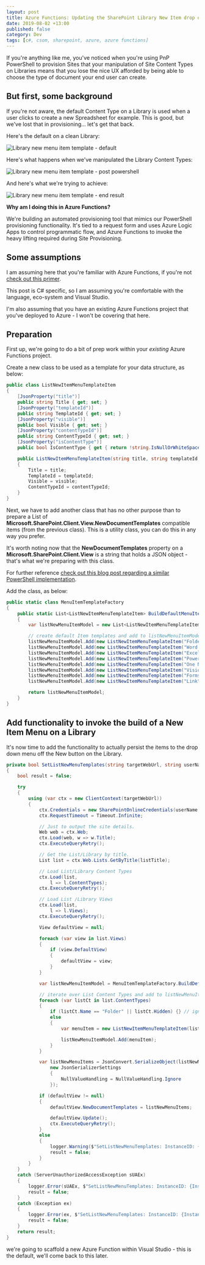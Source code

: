 ```yaml
---
layout: post
title: Azure Functions: Updating the SharePoint Library New Item drop down Menu Item Template using C# and CSOM
date: 2019-08-02 +13:00
published: false
category: Dev
tags: [c#, csom, sharepoint, azure, azure functions]
---
```


If you're anything like me, you've noticed when you're using PnP PowerShell to provision Sites that your manipulation of Site Content Types on Libraries means that you lose the nice UX afforded by being able to choose the type of document your end user can create.


## But first, some background

If you're not aware, the default Content Type on a Library is used when a user clicks to create a new Spreadsheet for example. This is good, but we've lost that in provisioning... let's get that back.

Here's the default on a clean Library:

![Library new menu item template - default](/img/LibNewItemTemplate01.png)

Here's what happens when we've manipulated the Library Content Types:

![Library new menu item template - post powershell](/img/LibNewItemTemplate02.png)

And here's what we're trying to achieve:

![Library new menu item template - end result](/img/LibNewItemTemplate03.png)

**Why am I doing this in Azure Functions?**

We're building an automated provisioning tool that mimics our PowerShell provisioning functionality. It's tied to a request form and uses Azure Logic Apps to control programmatic flow, and Azure Functions to invoke the heavy lifting required during Site Provisioning.


## Some assumptions

I am assuming here that you're familiar with Azure Functions, if you're not [check out this primer](https://docs.microsoft.com/en-us/azure/azure-functions/functions-develop-vs).

This post is C# specific, so I am assuming you're comfortable with the language, eco-system and Visual Studio.

I'm also assuming that you have an existing Azure Functions project that you've deployed to Azure - I won't be covering that here.


## Preparation


First up, we're going to do a bit of prep work within your *existing* Azure Functions project.

Create a new class to be used as a template for your data structure, as below:

~~~c#
public class ListNewItemMenuTemplateItem
{
    [JsonProperty("title")]
    public string Title { get; set; }
    [JsonProperty("templateId")]
    public string TemplateId { get; set; }
    [JsonProperty("visible")]
    public bool Visible { get; set; }
    [JsonProperty("contentTypeId")]
    public string ContentTypeId { get; set; }
    [JsonProperty("isContentType")]
    public bool IsContentType { get { return !string.IsNullOrWhiteSpace(this.ContentTypeId); } }

    public ListNewItemMenuTemplateItem(string title, string templateId, bool visible, string contentTypeId = "")
    {
        Title = title;
        TemplateId = templateId;
        Visible = visible;
        ContentTypeId = contentTypeId;
    }
}
~~~

Next, we have to add another class that has no other purpose than to prepare a List of **Microsoft.SharePoint.Client.View.NewDocumentTemplates** compatible items (from the previous class). This is a utility class, you can do this in any way you prefer.

It's worth noting now that the **NewDocumentTemplates** property on a **Microsoft.SharePoint.Client.View** is a string that holds a JSON object - that's what we're preparing with this class.

For further reference [check out this blog post regarding a similar PowerShell implementation](https://cann0nf0dder.wordpress.com/2019/03/24/programmatically-change-the-new-menu-in-sharepoint-online-using-powershell/).

Add the class, as below:

~~~c#
public static class MenuItemTemplateFactory
{
    public static List<ListNewItemMenuTemplateItem> BuildDefaultMenuItemTemplate()
    {
        var listNewMenuItemModel = new List<ListNewItemMenuTemplateItem>();

        // create default Item templates and add to listNewMenuItemModel
        listNewMenuItemModel.Add(new ListNewItemMenuTemplateItem("Folder", "NewFolder", true));
        listNewMenuItemModel.Add(new ListNewItemMenuTemplateItem("Word Document", "NewDOC", true));
        listNewMenuItemModel.Add(new ListNewItemMenuTemplateItem("Excel Workbook", "NewXSL", true));
        listNewMenuItemModel.Add(new ListNewItemMenuTemplateItem("Power Point presentation", "NewPPT", true));
        listNewMenuItemModel.Add(new ListNewItemMenuTemplateItem("One Note Notebook", "NewONE", true));
        listNewMenuItemModel.Add(new ListNewItemMenuTemplateItem("Visio Drawying", "NewVSDX", true));
        listNewMenuItemModel.Add(new ListNewItemMenuTemplateItem("Forms for Excel", "NewXSLForm", true));
        listNewMenuItemModel.Add(new ListNewItemMenuTemplateItem("Link", "Link", true));

        return listNewMenuItemModel;
    }
}
~~~


## Add functionality to invoke the build of a New Item Menu on a Library


It's now time to add the functionality to actually persist the items to the drop down menu off the New button on the Library.

~~~c#
private bool SetListNewMenuTemplates(string targetWebUrl, string userName, SecureString pwd, string listTitle, Logger logger)
{
    bool result = false;

    try
    {
        using (var ctx = new ClientContext(targetWebUrl))
        {
            ctx.Credentials = new SharePointOnlineCredentials(userName, pwd);
            ctx.RequestTimeout = Timeout.Infinite;

            // Just to output the site details.
            Web web = ctx.Web;
            ctx.Load(web, w => w.Title);
            ctx.ExecuteQueryRetry();

            // Get the List/Library by title.
            List list = ctx.Web.Lists.GetByTitle(listTitle);

            // Load List/Library Content Types
            ctx.Load(list,
                l => l.ContentTypes);
            ctx.ExecuteQueryRetry();

            // Load List /Library Views
            ctx.Load(list,
                l => l.Views);
            ctx.ExecuteQueryRetry();

            View defaultView = null;

            foreach (var view in list.Views)
            {
                if (view.DefaultView)
                {
                    defaultView = view;
                }
            }

            var listNewMenuItemModel = MenuItemTemplateFactory.BuildDefaultMenuItemTemplate();

            // iterate over List Content Types and add to listNewMenuItemModel (ignoring Folder and Hudden CTs)
            foreach (var listCt in list.ContentTypes)
            {
                if (listCt.Name == "Folder" || listCt.Hidden) {} // ignore Folder CT (as it's already added) or when a CT is set to Hidden
                else
                {
                    var menuItem = new ListNewItemMenuTemplateItem(listCt.Name, "NewDOC", true, listCt.Id.StringValue);

                    listNewMenuItemModel.Add(menuItem);
                }
            }

            var listNewMenuItems = JsonConvert.SerializeObject(listNewMenuItemModel, Formatting.None,
                new JsonSerializerSettings
                {
                    NullValueHandling = NullValueHandling.Ignore
                });

            if (defaultView != null)
            {
                defaultView.NewDocumentTemplates = listNewMenuItems;

                defaultView.Update();
                ctx.ExecuteQueryRetry();
            }
            else
            {
                logger.Warning($"SetListNewMenuTemplates: InstanceID: {InstanceID}: Default view was not found, List: '{listTitle}'");
                result = false;
            }
        }
    }
    catch (ServerUnauthorizedAccessException sUAEx)
    {
        logger.Error(sUAEx, $"SetListNewMenuTemplates: InstanceID: {InstanceID}, List: '{listTitle}'");
        result = false;
    }
    catch (Exception ex)
    {
        logger.Error(ex, $"SetListNewMenuTemplates: InstanceID: {InstanceID}, List: '{listTitle}'");
        result = false;
    }
    return result;
}
~~~


we're going to scaffold a new Azure Function within Visual Studio - this is the default, we'll come back to this later.
